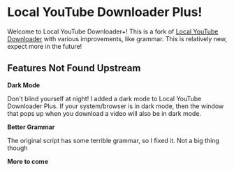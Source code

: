 <h1> Local YouTube Downloader Plus! </h1>
Welcome to Local YouTube Downloader+! This is a fork of <a href="https://greasyfork.org/nb/scripts/369400-local-youtube-downloader">Local YouTube Downloader</a> with various improvements, like grammar. This is relatively new, expect more in the future!

<h2> Features Not Found Upstream</h2>
<b>Dark Mode</b>

Don't blind yourself at night! I added a dark mode to Local YouTube Downloader Plus. If your system/browser is in dark mode, then the window that pops up when you download a video will also be in dark mode. 

<b> Better Grammar </b>

The original script has some terrible grammar, so I fixed it. Not a big thing though

<b> More to come </b>
